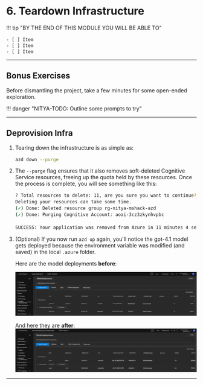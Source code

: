 <!--
CO_OP_TRANSLATOR_METADATA:
{
  "original_hash": "6539a34c770f3ceff282370d72ee74dc",
  "translation_date": "2025-09-25T02:17:07+00:00",
  "source_file": "workshop/docs/instructions/6-Teardown-Infrastructure.md",
  "language_code": "en"
}
-->
# 6. Teardown Infrastructure

!!! tip "BY THE END OF THIS MODULE YOU WILL BE ABLE TO"

    - [ ] Item
    - [ ] Item
    - [ ] Item

---

## Bonus Exercises

Before dismantling the project, take a few minutes for some open-ended exploration.

!!! danger "NITYA-TODO: Outline some prompts to try"

---

## Deprovision Infra

1. Tearing down the infrastructure is as simple as:
      
      ```bash title="" linenums="0"
      azd down --purge
      ```
1. The `--purge` flag ensures that it also removes soft-deleted Cognitive Service resources, freeing up the quota held by these resources. Once the process is complete, you will see something like this:
      
      ```bash title="" linenums="0"
      ? Total resources to delete: 11, are you sure you want to continue? Yes
      Deleting your resources can take some time.
      (✓) Done: Deleted resource group rg-nitya-mshack-azd
      (✓) Done: Purging Cognitive Account: aoai-3cz3zkynhvpbc

      SUCCESS: Your application was removed from Azure in 11 minutes 4 seconds.
      ```

1. (Optional) If you now run `azd up` again, you'll notice the gpt-4.1 model gets deployed because the environment variable was modified (and saved) in the local `.azure` folder. 

      Here are the model deployments **before**:

      ![Initial](../../../../../translated_images/14-deploy-initial.30e4cf1c29b587bc86efd11a0dd0b6ee6bec92ae4425860272179121951bd917.en.png)

      And here they are **after**:
      ![New](../../../../../translated_images/14-deploy-new.f7f3c355a3cf7299572bca5941cfeec14090237cd3d20310e347f27564089379.en.png)

---

